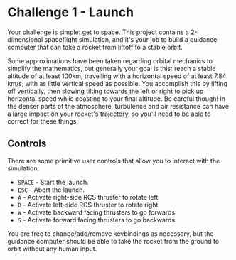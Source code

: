 # Challenge 1 - Launch
Your challenge is simple: get to space. This project contains a 2-dimensional spaceflight simulation, and it's your job to build a guidance computer that can take a rocket from liftoff to a stable orbit.

Some approximations have been taken regarding orbital mechanics to simplify the mathematics, but generally your goal is this: reach a stable altitude of at least 100km, travelling with a horizontal speed of at least 7.84 km/s, with as little vertical speed as possible. You accomplish this by lifting off vertically, then slowing tilting towards the left or right to pick up horizontal speed while coasting to your final altitude. Be careful though! In the denser parts of the atmosphere, turbulence and air resistance can have a large impact on your rocket's trajectory, so you'll need to be able to correct for these things.

## Controls
There are some primitive user controls that allow you to interact with the simulation:

- `SPACE` - Start the launch.
- `ESC` - Abort the launch.
- `A` - Activate right-side RCS thruster to rotate left.
- `D` - Activate left-side RCS thruster to rotate right.
- `W` - Activate backward facing thrusters to go forwards.
- `S` - Activate forward facing thrusters to go backwards.

You are free to change/add/remove keybindings as necessary, but the guidance computer should be able to take the rocket from the ground to orbit without any human input.
